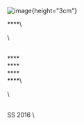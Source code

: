![image](content/pictures/hfu.jpg){height="3cm"}

<span> ****</span>\

\

\
<span> ****</span>\
<span> ****</span>\
<span> ****</span>\
<span> ****</span>\

\

\
<span> SS 2016 </span>\

